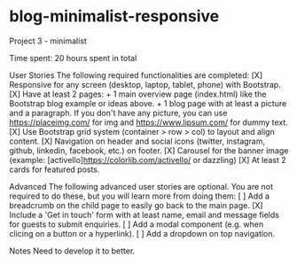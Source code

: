 # blog-minimalist-responsive
Project 3 - minimalist

Time spent: 20 hours spent in total

User Stories
The following required functionalities are completed:
[X] Responsive for any screen (desktop, laptop, tablet, phone) with Bootstrap.
[X] Have at least 2 pages:
      + 1 main overview page (index.html) like the Bootstrap blog example or ideas above.
      + 1 blog page with at least a picture and a paragraph. If you don't have any picture, you can use https://placeimg.com/ for img and https://www.lipsum.com/ for dummy text.
[X] Use Bootstrap grid system (container > row > col) to layout and align content.
[X] Navigation on header and social icons (twitter, instagram, github, linkedin, facebook, etc.) on footer.
[X] Carousel for the banner image (example: [activello]https://colorlib.com/activello/ or dazzling)
[X] At least 2 cards for featured posts.

Advanced
The following advanced user stories are optional. You are not required to do these, but you will learn more from doing them:
[ ] Add a breadcrumb on the child page to easily go back to the main page.
[X] Include a 'Get in touch' form with at least name, email and message fields for guests to submit enquiries.
[ ] Add a modal component (e.g. when clicing on a button or a hyperlink).
[ ] Add a dropdown on top navigation.

Notes
Need to develop it to better.

